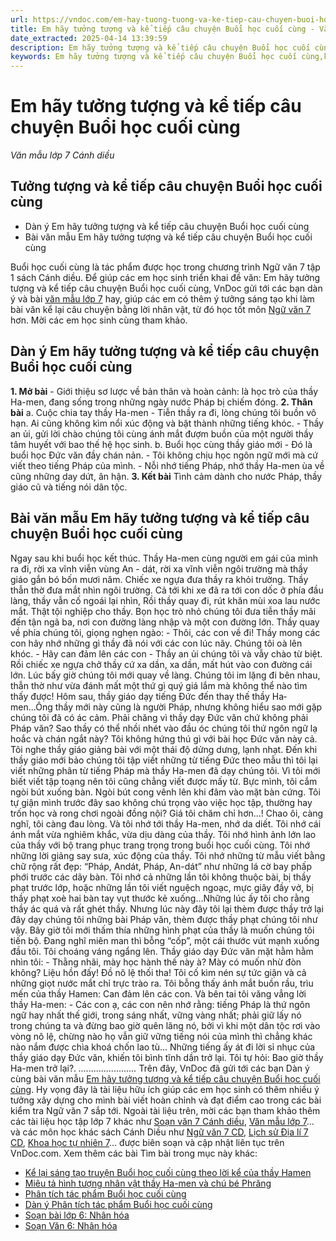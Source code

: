 ```yaml
---
url: https://vndoc.com/em-hay-tuong-tuong-va-ke-tiep-cau-chuyen-buoi-hoc-cuoi-cung-174964
title: Em hãy tưởng tượng và kể tiếp câu chuyện Buổi học cuối cùng - Văn mẫu lớp 7 Cánh diều - VnDoc.com
date_extracted: 2025-04-14 13:39:59
description: Em hãy tưởng tượng và kể tiếp câu chuyện Buổi học cuối cùng được VnDoc.com sưu tầm, hy vọng sẽ giúp các em nắm vững được cốt truyện nhân văn, nghệ thuật tự sự và nâng cao kĩ năng làm văn để học tốt hơn môn Ngữ Văn 7.
keywords: Em hãy tưởng tượng và kể tiếp câu chuyện Buổi học cuối cùng,kể sáng tạo buổi học cuối cùng,văn mẫu lớp 7,buổi học cuối cùng,ngữ văn 7,văn mẫu lớp 7 cánh diều,ngữ văn 7 buổi học cuối cùng,tưởng tượng và kể tiếp câu chuyện Buổi học cuối cùng,ngu van 7,văn 7,ngữ văn 7 cánh diều
---
```


# Em hãy tưởng tượng và kể tiếp câu chuyện Buổi học cuối cùng
 _Văn mẫu lớp 7 Cánh diều_
## Tưởng tượng và kể tiếp câu chuyện Buổi học cuối cùng
  * Dàn ý Em hãy tưởng tượng và kể tiếp câu chuyện Buổi học cuối cùng
  * Bài văn mẫu Em hãy tưởng tượng và kể tiếp câu chuyện Buổi học cuối cùng

Buổi học cuối cùng là tác phẩm được học trong chương trình Ngữ văn 7 tập 1 sách Cánh diều. Để giúp các em học sinh triển khai đề văn: Em hãy tưởng tượng và kể tiếp câu chuyện Buổi học cuối cùng, VnDoc gửi tới các bạn dàn ý và bài [văn mẫu lớp 7](<https://vndoc.com/van-mau-lop7>) hay, giúp các em có thêm ý tưởng sáng tạo khi làm bài văn kể lại câu chuyện bằng lời nhân vật, từ đó học tốt môn [Ngữ văn 7](<https://vndoc.com/ngu-van-7-tap-1-cd>) hơn. Mời các em học sinh cùng tham khảo.
## Dàn ý Em hãy tưởng tượng và kể tiếp câu chuyện Buổi học cuối cùng
**1\. Mở bài**
\- Giới thiệu sơ lược về bản thân và hoàn cảnh: là học trò của thầy Ha-men, đang sống trong những ngày nước Pháp bị chiếm đóng.
**2\. Thân bài**
a. Cuộc chia tay thầy Ha-men
\- Tiễn thầy ra đi, lòng chúng tôi buồn vô hạn. Ai cũng không kìm nổi xúc động và bật thành những tiếng khóc.
\- Thầy an ủi, gửi lời chào chúng tôi cùng ánh mắt đượm buồn của một người thầy tâm huyết với bao thế hệ học sinh.
b. Buổi học cùng thầy giáo mới
\- Đó là buổi học Đức văn đầy chán nản.
\- Tôi không chịu học ngôn ngữ mới mà cứ viết theo tiếng Pháp của mình.
\- Nỗi nhớ tiếng Pháp, nhớ thầy Ha-men ùa về cũng những day dứt, ân hận.
**3\. Kết bài**
Tình cảm dành cho nước Pháp, thầy giáo cũ và tiếng nói dân tộc.
## Bài văn mẫu Em hãy tưởng tượng và kể tiếp câu chuyện Buổi học cuối cùng
Ngay sau khi buổi học kết thúc. Thầy Ha-men cùng người em gái của mình ra đi, rời xa vĩnh viễn vùng An - dát, rời xa vĩnh viễn ngôi trường mà thầy giáo gắn bó bốn mươi năm.
Chiếc xe ngựa đưa thầy ra khỏi trường. Thầy thẫn thờ đưa mắt nhìn ngôi trường. Cả tới khi xe đã ra tới con dốc ở phía đầu làng, thầy vẫn cố ngoái lại nhìn, Rồi thầy quay đi, rút khăn mùi xoa lau nước mắt. Thật tội nghiệp cho thầy.
Bọn học trò nhỏ chúng tôi đưa tiễn thầy mãi đến tận ngã ba, nơi con đường làng nhập và một con đường lớn. Thầy quay về phía chúng tôi, giọng nghẹn ngào:
\- Thôi, các con về đi\! Thầy mong các con hãy nhớ những gì thầy đã nói với các con lúc nãy.
Chúng tôi oà lên khóc.
\- Hãy can đảm lên các con - Thầy an ủi chúng tôi và vẫy chào từ biệt.
Rồi chiếc xe ngựa chở thầy cứ xa dần, xa dần, mất hút vào con đường cái lớn. Lúc bấy giờ chúng tôi mới quay về làng. Chúng tôi im lặng đi bên nhau, thẫn thờ như vừa đánh mất một thứ gì quý giá lắm mà không thể nào tìm thấy được\!
Hôm sau, thầy giáo dạy tiếng Đức đến thay thế thầy Ha­men...Ông thầy mới này cũng là người Pháp, nhưng không hiểu sao mới gặp chúng tôi đã có ác cảm. Phải chăng vì thầy dạy Đức văn chứ không phải Pháp văn? Sao thầy có thể nhồi nhét vào đầu óc chúng tôi thứ ngôn ngữ lạ hoắc và chán ngắt này?
Tôi không hứng thú gì với bài học Đức văn này cả. Tôi nghe thầy giáo giảng bài với một thái độ dửng dưng, lạnh nhạt.
Đến khi thầy giáo mới bảo chúng tôi tập viết những từ tiếng Đức theo mẫu thì tôi lại viết những phân từ tiếng Pháp mà thầy Ha-men đã dạy chúng tôi. Vì tôi mới biết viết tập toạng nên tôi cũng chẳng viết được mấy từ. Bực mình, tôi cắm ngòi bút xuống bàn. Ngòi bút cong vênh lên khi đâm vào mặt bàn cứng. Tôi tự giận mình trước đây sao không chú trọng vào việc học tập, thường hay trốn học và rong chơi ngoài đồng nội? Giá tôi chăm chỉ hơn...\!
Chao ôi, càng nghĩ, tôi càng đau lòng. Và tôi nhớ tới thầy Ha-men, nhớ da diết. Tôi nhớ cái ánh mắt vừa nghiêm khắc, vừa dịu dàng của thầy. Tôi nhớ hình ảnh lớn lao của thầy với bộ trang phục trang trọng trong buổi học cuối cùng. Tôi nhớ những lời giảng say sưa, xúc động của thầy. Tôi nhớ những từ mẫu viết bằng chữ rộng rất đẹp: “Pháp, Andát, Pháp, An-dát” như những lá cờ bay phấp phới trước các dãy bàn. Tôi nhớ cả những lần tôi không thuộc bài, bị thầy phạt trước lớp, hoặc những lần tôi viết nguệch ngoạc, mực giây đầy vở, bị thầy phạt xoè hai bàn tay vụt thước kẻ xuống...Những lúc ấy tôi cho rằng thầy ác quá và rất ghét thầy.
Nhưng lúc này đây tôi lại thèm được thầy trở lại đây dạy chúng tôi những bài Pháp văn, thèm được thầy phạt chúng tôi như vậy. Bây giờ tôi mới thấm thía những hình phạt của thầy là muốn chúng tôi tiến bộ.
Đang nghĩ miên man thì bỗng “cốp”, một cái thước vút mạnh xuống đầu tôi. Tôi choáng váng ngẩng lên. Thầy giáo dạy Đức văn mặt hằm hằm nhìn tôi:
\- Thằng nhãi, mày học hành thế này à? Mày có muốn nhừ đòn không? Liệu hồn đấy\! Đồ nô lệ thối tha\!
Tôi cố kìm nén sự tức giận và cả những giọt nước mắt chỉ trực trào ra.
Tôi bỗng thấy ánh mắt buồn rầu, trìu mến của thầy Ha­men: Can đảm lên các con. Và bên tai tôi văng vẳng lời thầy Ha-men:
\- Các con ạ, các con nên nhớ rằng: tiếng Pháp là thứ ngôn ngữ hay nhất thế giới, trong sáng nhất, vững vàng nhất; phải giữ lấy nó trong chúng ta và đừng bao giờ quên lãng nó, bởi vì khi một dân tộc rơi vào vòng nô lệ, chừng nào họ vẫn giữ vững tiếng nói của mình thì chẳng khác nào nắm được chìa khoá chốn lao tù...
Những tiếng ấy át đi lời sỉ nhục của thầy giáo dạy Đức văn, khiến tôi bình tĩnh dần trở lại.
Tôi tự hỏi: Bao giờ thầy Ha-men trở lại?.
_......................._
Trên đây, VnDoc đã gửi tới các bạn Dàn ý cùng bài văn mẫu [Em hãy tưởng tượng và kể tiếp câu chuyện Buổi học cuối cùng](<https://vndoc.com/em-hay-tuong-tuong-va-ke-tiep-cau-chuyen-buoi-hoc-cuoi-cung-174964>). Hy vọng đây là tài liệu hữu ích giúp các em học sinh có thêm nhiều ý tưởng xây dựng cho mình bài viết hoàn chỉnh và đạt điểm cao trong các bài kiểm tra Ngữ văn 7 sắp tới.
Ngoài tài liệu trên, mời các bạn tham khảo thêm các tài liệu học tập lớp 7 khác như [Soạn văn 7 Cánh diều](<https://vndoc.com/ngu-van-7-tap-1-cd>), [Văn mẫu lớp 7](<https://vndoc.com/van-mau-lop7>)... và các môn học khác sách Cánh Diều như [Ngữ văn 7 CD](<https://vndoc.com/ngu-van-7-tap-1-cd>), [Lịch sử Địa lí 7 CD](<https://vndoc.com/khoa-hoc-tu-nhien-7-cd>), [Khoa học tự nhiên 7](<https://vndoc.com/khoa-hoc-tu-nhien-7-cd>)... được biên soạn và cập nhật liên tục trên VnDoc.com.
Xem thêm các bài Tìm bài trong mục này khác:
  * [Kể lại sáng tạo truyện Buổi học cuối cùng theo lời kể của thầy Hamen](</ke-lai-sang-tao-truyen-buoi-hoc-cuoi-cung-theo-loi-ke-cua-thay-hamen-174965>)
  * [Miêu tả hình tượng nhân vật thầy Ha-men và chú bé Phrăng](</mieu-ta-hinh-tuong-nhan-vat-thay-ha-men-va-chu-be-phrang-175075>)
  * [Phân tích tác phẩm Buổi học cuối cùng](</phan-tich-tac-pham-buoi-hoc-cuoi-cung-175076>)
  * [Dàn ý Phân tích tác phẩm Buổi học cuối cùng](</dan-y-phan-tich-tac-pham-buoi-hoc-cuoi-cung-175077>)
  * [Soạn bài lớp 6: Nhân hóa](</soan-bai-lop-6-nhan-hoa-104094>)
  * [Soạn Văn 6: Nhân hóa](</soan-van-6-nhan-hoa-140440>)

